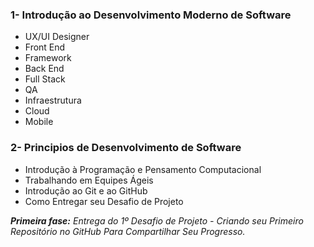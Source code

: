 ### 1- Introdução ao Desenvolvimento Moderno de Software
 - UX/UI Designer
 - Front End
 - Framework
 - Back End
 - Full Stack
 - QA
 - Infraestrutura
 - Cloud
 - Mobile
 
 
### 2- Principios de Desenvolvimento de Software
 - Introdução à Programação e Pensamento Computacional
 - Trabalhando em Equipes Ágeis
 - Introdução ao Git e ao GitHub
 - Como Entregar seu Desafio de Projeto

_**Primeira fase:** Entrega do 1º Desafio de Projeto - Criando seu Primeiro Repositório no GitHub Para Compartilhar Seu Progresso._

